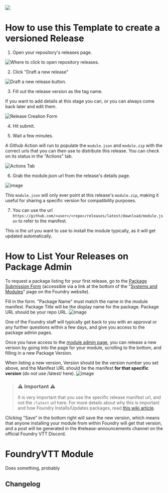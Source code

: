 ![](https://img.shields.io/badge/Foundry-v10-informational)

<!--- Downloads @ Latest Badge -->
<!--- replace <user>/<repo> with your username/repository -->
<!--- ![Latest Release Download Count](https://img.shields.io/github/downloads/<user>/<repo>/latest/module.zip) -->

<!--- Forge Bazaar Install % Badge -->
<!--- replace <your-module-name> with the `name` in your manifest -->
<!--- ![Forge Installs](https://img.shields.io/badge/dynamic/json?label=Forge%20Installs&query=package.installs&suffix=%25&url=https%3A%2F%2Fforge-vtt.com%2Fapi%2Fbazaar%2Fpackage%2F<your-module-name>&colorB=4aa94a) -->

# How to use this Template to create a versioned Release

1. Open your repository's releases page.

![Where to click to open repository releases.](https://user-images.githubusercontent.com/7644614/93409301-9fd25080-f864-11ea-9e0c-bdd09e4418e4.png)

2. Click "Draft a new release"

![Draft a new release button.](https://user-images.githubusercontent.com/7644614/93409364-c1333c80-f864-11ea-89f1-abfcb18a8d9f.png)

3. Fill out the release version as the tag name.

If you want to add details at this stage you can, or you can always come back
later and edit them.

![Release Creation Form](https://user-images.githubusercontent.com/7644614/93409543-225b1000-f865-11ea-9a19-f1906a724421.png)

4. Hit submit.

5. Wait a few minutes.

A Github Action will run to populate the `module.json` and `module.zip` with the
correct urls that you can then use to distribute this release. You can check on
its status in the "Actions" tab.

![Actions Tab](https://user-images.githubusercontent.com/7644614/93409820-c1800780-f865-11ea-8c6b-c3792e35e0c8.png)

6. Grab the module.json url from the release's details page.

![image](https://user-images.githubusercontent.com/7644614/93409960-10c63800-f866-11ea-83f6-270cc5d10b71.png)

This `module.json` will only ever point at this release's `module.zip`, making
it useful for sharing a specific version for compatibility purposes.

7. You can use the url
   `https://github.com/<user>/<repo>/releases/latest/download/module.json` to
   refer to the manifest.

This is the url you want to use to install the module typically, as it will get
updated automatically.

# How to List Your Releases on Package Admin

To request a package listing for your first release, go to the
[Package Submission Form](https://foundryvtt.com/packages/submit) (accessible
via a link at the bottom of the
"[Systems and Modules](https://foundryvtt.com/packages/)" page on the Foundry
website).

Fill in the form. "Package Name" must match the name in the module manifest.
Package Title will be the display name for the package. Package URL should be
your repo URL.
![image](https://user-images.githubusercontent.com/36359784/120664263-b49e5500-c482-11eb-9126-af7006389903.png)

One of the Foundry staff will typically get back to you with an approval or any
further questions within a few days, and give you access to the package admin
pages.

Once you have access to the
[module admin page](https://foundryvtt.com/admin/packages/package/), you can
release a new version by going into the page for your module, scrolling to the
bottom, and filling in a new Package Version.

When listing a new version, Version should be the version number you set above,
and the Manifest URL should be the manifest **for that specific version** (do
not use /latest/ here).
![image](https://user-images.githubusercontent.com/36359784/120664346-c4b63480-c482-11eb-9d8b-731b50d70939.png)

> ### :warning: Important :warning:
>
> It is very important that you use the specific release manifest url, and not
> the `/latest` url here. For more details about why this is important and how
> Foundry Installs/Updates packages, read
> [this wiki article](https://foundryvtt.wiki/en/development/guides/releases-and-history).

Clicking "Save" in the bottom right will save the new version, which means that
anyone installing your module from within Foundry will get that version, and a
post will be generated in the #release-announcements channel on the official
Foundry VTT Discord.

# FoundryVTT Module

Does something, probably

## Changelog
